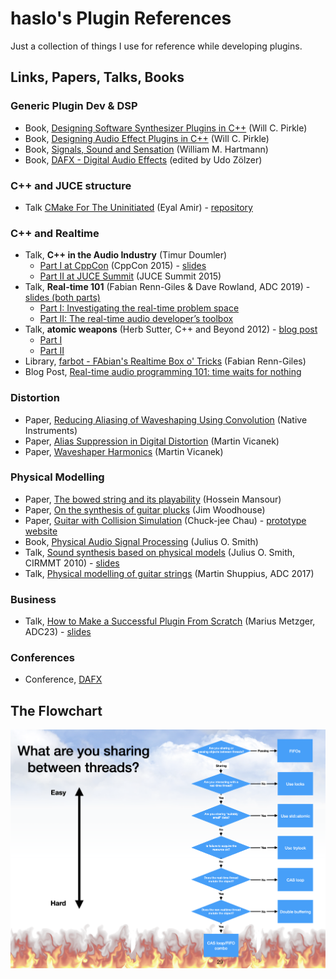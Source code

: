 # haslo's Plugin References

Just a collection of things I use for reference while developing plugins.

## Links, Papers, Talks, Books

### Generic Plugin Dev & DSP

* Book, [Designing Software Synthesizer Plugins in C++](https://www.willpirkle.com/synthbook/) (Will C. Pirkle)
* Book, [Designing Audio Effect Plugins in C++](https://www.willpirkle.com/fx-book/) (Will C. Pirkle)
* Book, [Signals, Sound and Sensation](https://web.pa.msu.edu/acoustics/ssands.htm) (William M. Hartmann)
* Book, [DAFX - Digital Audio Effects](https://dafx.de/DAFX_Book_Page_2nd_edition/index.html) (edited by Udo Zölzer)

### C++ and JUCE structure

* Talk [CMake For The Uninitiated](https://www.youtube.com/watch?v=8kF0Ea2VuXA) (Eyal Amir) - [repository](https://github.com/eyalamirmusic/JUCECmakeRepoPrototype)

### C++ and Realtime

* Talk, **C++ in the Audio Industry** (Timur Doumler)
  * [Part I at CppCon](https://www.youtube.com/watch?v=boPEO2auJj4) (CppCon 2015) - [slides](https://github.com/CppCon/CppCon2015/tree/master/Presentations/C%2B%2B%20In%20the%20Audio%20Industry)
  * [Part II at JUCE Summit](https://www.youtube.com/watch?v=2vmXy7znEzs) (JUCE Summit 2015)
* Talk, **Real-time 101** (Fabian Renn-Giles & Dave Rowland, ADC 2019) - [slides (both parts)](https://github.com/drowaudio/presentations/tree/master/ADC%202019%20-%20Real-time%20101)
  * [Part I: Investigating the real-time problem space](https://www.youtube.com/watch?v=Q0vrQFyAdWI)
  * [Part II: The real-time audio developer’s toolbox](https://www.youtube.com/watch?v=PoZAo2Vikbo)
* Talk, **atomic weapons** (Herb Sutter, C++ and Beyond 2012) - [blog post](https://herbsutter.com/2013/02/11/atomic-weapons-the-c-memory-model-and-modern-hardware/)
  * [Part I](https://www.youtube.com/watch?v=A8eCGOqgvH4)
  * [Part II](https://www.youtube.com/watch?v=KeLBd2EJLOU)
* Library, [farbot - FAbian's Realtime Box o' Tricks](https://github.com/hogliux/farbot) (Fabian Renn-Giles)
* Blog Post, [Real-time audio programming 101: time waits for nothing](http://www.rossbencina.com/code/real-time-audio-programming-101-time-waits-for-nothing)

### Distortion

* Paper, [Reducing Aliasing of Waveshaping Using Convolution](https://dafx16.vutbr.cz/dafxpapers/20-DAFx-16_paper_41-PN.pdf) (Native Instruments)
* Paper, [Alias Suppression in Digital Distortion](https://vicanek.de/articles/AADistortion.pdf) (Martin Vicanek)
* Paper, [Waveshaper Harmonics](https://vicanek.de/articles/WaveshaperHarmonix.pdf) (Martin Vicanek)

### Physical Modelling

* Paper, [The bowed string and its playability](https://escholarship.mcgill.ca/downloads/q811kn41m.pdf) (Hossein Mansour)
* Paper, [On the synthesis of guitar plucks](https://www.researchgate.net/publication/228935188_On_the_synthesis_of_guitar_plucks) (Jim Woodhouse)
* Paper, [Guitar with Collision Simulation](https://www.researchgate.net/publication/346562874_Guitar_Virtual_Instrument_using_Physical_Modelling_with_Collision_Simulation) (Chuck-jee Chau) - [prototype website](https://weonix.github.io/Physical-Guitar-ICMC-Demo/)
* Book, [Physical Audio Signal Processing](https://ccrma.stanford.edu/~jos/pasp/) (Julius O. Smith)
* Talk, [Sound synthesis based on physical models](https://www.youtube.com/watch?v=dUcNzPhZdwk) (Julius O. Smith, CIRMMT 2010) - [slides](https://www.cirmmt.org/en/events/distinguished-lectures/smith-slides)
* Talk, [Physical modelling of guitar strings](https://www.youtube.com/watch?v=sxt5rxF_PdI) (Martin Shuppius, ADC 2017)

### Business

* Talk, [How to Make a Successful Plugin From Scratch](https://www.youtube.com/watch?v=4TtpQn1ovaE) (Marius Metzger, ADC23) - [slides](https://docs.google.com/presentation/d/1oIM33u4huTFny9GasHak4yOwFd-gShP2aNkeGExGFMg/edit#slide=id.p)

### Conferences

* Conference, [DAFX](https://dafx.de/)

## The Flowchart

![The Flowchart](pics/flowchart.png)
